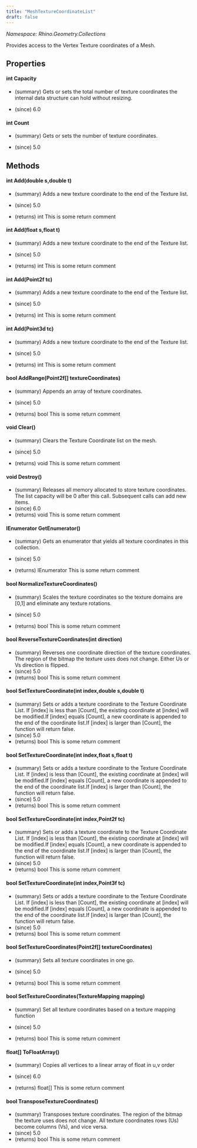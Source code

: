 ```yaml
---
title: "MeshTextureCoordinateList"
draft: false
---
```


*Namespace: Rhino.Geometry.Collections*

   Provides access to the Vertex Texture coordinates of a Mesh.
   
## Properties
#### int Capacity
- (summary) 
     Gets or sets the total number of texture coordinates the internal data structure can hold without resizing.
     
- (since) 6.0
#### int Count
- (summary) 
     Gets or sets the number of texture coordinates.
     
- (since) 5.0
## Methods
#### int Add(double s,double t)
- (summary) 
     Adds a new texture coordinate to the end of the Texture list.
     
- (since) 5.0
- (returns) int This is some return comment
#### int Add(float s,float t)
- (summary) 
     Adds a new texture coordinate to the end of the Texture list.
     
- (since) 5.0
- (returns) int This is some return comment
#### int Add(Point2f tc)
- (summary) 
     Adds a new texture coordinate to the end of the Texture list.
     
- (since) 5.0
- (returns) int This is some return comment
#### int Add(Point3d tc)
- (summary) 
     Adds a new texture coordinate to the end of the Texture list.
     
- (since) 5.0
- (returns) int This is some return comment
#### bool AddRange(Point2f[] textureCoordinates)
- (summary) 
     Appends an array of texture coordinates.
     
- (since) 5.0
- (returns) bool This is some return comment
#### void Clear()
- (summary) 
     Clears the Texture Coordinate list on the mesh.
     
- (since) 5.0
- (returns) void This is some return comment
#### void Destroy()
- (summary) 
     Releases all memory allocated to store texture coordinates. The list capacity will be 0 after this call.
     Subsequent calls can add new items.
- (since) 6.0
- (returns) void This is some return comment
#### IEnumerator<Point2f> GetEnumerator()
- (summary) 
     Gets an enumerator that yields all texture coordinates in this collection.
     
- (since) 5.0
- (returns) IEnumerator<Point2f> This is some return comment
#### bool NormalizeTextureCoordinates()
- (summary) 
     Scales the texture coordinates so the texture domains are [0,1] 
     and eliminate any texture rotations.
     
- (since) 5.0
- (returns) bool This is some return comment
#### bool ReverseTextureCoordinates(int direction)
- (summary) 
     Reverses one coordinate direction of the texture coordinates.
     The region of the bitmap the texture uses does not change.
     Either Us or Vs direction is flipped.
- (since) 5.0
- (returns) bool This is some return comment
#### bool SetTextureCoordinate(int index,double s,double t)
- (summary) 
     Sets or adds a texture coordinate to the Texture Coordinate List.
     If [index] is less than [Count], the existing coordinate at [index] will be modified.If [index] equals [Count], a new coordinate is appended to the end of the coordinate list.If [index] is larger than [Count], the function will return false.
- (since) 5.0
- (returns) bool This is some return comment
#### bool SetTextureCoordinate(int index,float s,float t)
- (summary) 
     Sets or adds a texture coordinate to the Texture Coordinate List.
     If [index] is less than [Count], the existing coordinate at [index] will be modified.If [index] equals [Count], a new coordinate is appended to the end of the coordinate list.If [index] is larger than [Count], the function will return false.
- (since) 5.0
- (returns) bool This is some return comment
#### bool SetTextureCoordinate(int index,Point2f tc)
- (summary) 
     Sets or adds a texture coordinate to the Texture Coordinate List.
     If [index] is less than [Count], the existing coordinate at [index] will be modified.If [index] equals [Count], a new coordinate is appended to the end of the coordinate list.If [index] is larger than [Count], the function will return false.
- (since) 5.0
- (returns) bool This is some return comment
#### bool SetTextureCoordinate(int index,Point3f tc)
- (summary) 
     Sets or adds a texture coordinate to the Texture Coordinate List.
     If [index] is less than [Count], the existing coordinate at [index] will be modified.If [index] equals [Count], a new coordinate is appended to the end of the coordinate list.If [index] is larger than [Count], the function will return false.
- (since) 5.0
- (returns) bool This is some return comment
#### bool SetTextureCoordinates(Point2f[] textureCoordinates)
- (summary) 
     Sets all texture coordinates in one go.
     
- (since) 5.0
- (returns) bool This is some return comment
#### bool SetTextureCoordinates(TextureMapping mapping)
- (summary) 
     Set all texture coordinates based on a texture mapping function
     
- (since) 5.0
- (returns) bool This is some return comment
#### float[] ToFloatArray()
- (summary) 
     Copies all vertices to a linear array of float in u,v order
     
- (since) 6.0
- (returns) float[] This is some return comment
#### bool TransposeTextureCoordinates()
- (summary) 
     Transposes texture coordinates.
     The region of the bitmap the texture uses does not change.
     All texture coordinates rows (Us) become columns (Vs), and vice versa.
- (since) 5.0
- (returns) bool This is some return comment
